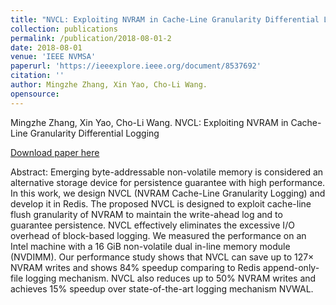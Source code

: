 ```yaml
---
title: "NVCL: Exploiting NVRAM in Cache-Line Granularity Differential Logging"
collection: publications
permalink: /publication/2018-08-01-2
date: 2018-08-01
venue: 'IEEE NVMSA'
paperurl: 'https://ieeexplore.ieee.org/document/8537692'
citation: ''
author: Mingzhe Zhang, Xin Yao, Cho-Li Wang. 
opensource: 
---
```

Mingzhe Zhang, Xin Yao, Cho-Li Wang. 
NVCL: Exploiting NVRAM in Cache-Line Granularity Differential Logging

[Download paper here](https://ieeexplore.ieee.org/document/8537692)


Abstract: Emerging byte-addressable non-volatile memory is considered an alternative storage device for persistence guarantee with high performance. In this work, we design NVCL (NVRAM Cache-Line Granularity Logging) and develop it in Redis. The proposed NVCL is designed to exploit cache-line flush granularity of NVRAM to maintain the write-ahead log and to guarantee persistence. NVCL effectively eliminates the excessive I/O overhead of block-based logging. We measured the performance on an Intel machine with a 16 GiB non-volatile dual in-line memory module (NVDIMM). Our performance study shows that NVCL can save up to 127× NVRAM writes and shows 84% speedup comparing to Redis append-only-file logging mechanism. NVCL also reduces up to 50% NVRAM writes and achieves 15% speedup over state-of-the-art logging mechanism NVWAL.

